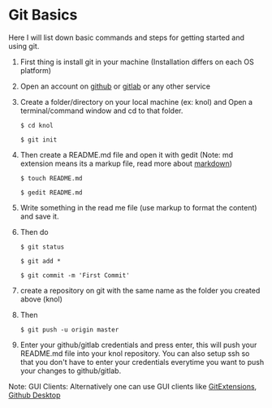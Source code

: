 # Git Basics

Here I will list down basic commands and steps for getting started and using git.

1. First thing is install git in your machine (Installation differs on each OS platform)
2. Open an account on [github](https://github.com) or [gitlab](https://gitlab.com) or any other service
3. Create a folder/directory on your local machine (ex: knol) and Open a terminal/command window and cd to that folder.

   ```
   $ cd knol
   ```
   ```
   $ git init
   ```

4. Then create a README.md file and open it with gedit (Note: md extension means its a markup file, read more about [markdown](https://guides.github.com/features/mastering-markdown/))

   ```
   $ touch README.md
   ```
   ```
   $ gedit README.md
   ```

5. Write something in the read me file (use markup to format the content) and save it.
6. Then do 

   ```
   $ git status
   ```
   ```
   $ git add *
   ```
   ```
   $ git commit -m 'First Commit'
   ```

7. create a repository on git with the same name as the folder you created above (knol)
8. Then

   ```
   $ git push -u origin master
   ``` 

9. Enter your github/gitlab credentials and press enter, this will push your README.md file into your knol repository. You can also setup ssh so that you don't have to enter your credentials everytime you want to push your changes to github/gitlab.



Note: GUI Clients: Alternatively one can use GUI clients like [GitExtensions](http://gitextensions.github.io/), [Github Desktop](https://desktop.github.com/)
